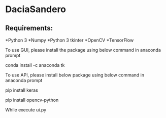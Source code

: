 # DaciaSandero

## Requirements: 
*Python 3
*Numpy
*Python 3 tkinter
*OpenCV
*TensorFlow
 
To use GUI, please install the package using below command in anaconda prompt 

conda install -c anaconda tk


To use API, please install below package using below command in anaconda prompt

pip install keras

pip install opencv-python

While execute ui.py
